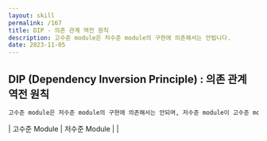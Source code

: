 ```yaml
---
layout: skill
permalink: /167
title: DIP - 의존 관계 역전 원칙
description: 고수준 module은 저수준 module의 구현에 의존해서는 안됩니다.
date: 2023-11-05
---
```



## DIP (Dependency Inversion Principle) : 의존 관계 역전 원칙

```txt
고수준 module은 저수준 module의 구현에 의존해서는 안되며, 저수준 module이 고수준 module에서 정의한 추상 type에 의존해야 합니다.
```

| 고수준 Module | 저수준 Module |
| 